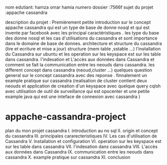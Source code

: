 nom edutiant: hamza omar hamia
numero dossier :7566f
sujet du projet :appache cassandra

description du projet :
Premièrement petite introduction sur le concept appache cassandra qui est un type de base de donne nosql et qui est invente par facebook avec les  principal caractéristiques  .
les type du base des donne nosql et les cas d'utilisations du cassandra et sont importance  dans le domaine de base de donnes.
architecture et structure du cassandra (lire et ecriture et mise a jour) structure (mem table ,sstable ...)
l'installation du Cassandra sur ubuntu et les operation sur les keyspace est sur les table dans cassandra.
l'indexation et  L'accès aux données dans Cassandra et comment se fait la communication entre les neouds dans cassandra.
les different concept dans cassandra (neoud,cluster ...)
quelques question general sur le concept cassandra avec des reponse .
finnalement un example pratique sur cassandra (realisation de cluster contient deux neouds et application de creation d'un keyspace avec quelque query cqlsh avec utilisation de outil de surveillance qui est opscenter et une petite example java qui est une inteface de connexion avec cassandra )


# appache-cassandra-project
plan du mon projet cassandra
I. introduction au no sql 
II. origin et concept du cassandra
III. principales cararecteristiques
IV. Les cas d'utilisation de Cassandra
V. Installation et configuration 
VI. operation sur les keyspace est sur les table dans cassandra
VII. l'indexation dans cassandra 
VIII. L'accès aux données dans Cassandra
IX. communication entre les neouds dans cassandra
X. example pratique sur cassandra
XI. conclusion

